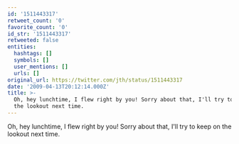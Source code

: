 ```yaml
---
id: '1511443317'
retweet_count: '0'
favorite_count: '0'
id_str: '1511443317'
retweeted: false
entities:
  hashtags: []
  symbols: []
  user_mentions: []
  urls: []
original_url: https://twitter.com/jth/status/1511443317
date: '2009-04-13T20:12:14.000Z'
title: >-
  Oh, hey lunchtime, I flew right by you! Sorry about that, I'll try to keep on
  the lookout next time.
---
```


Oh, hey lunchtime, I flew right by you! Sorry about that, I'll try to keep on the lookout next time.